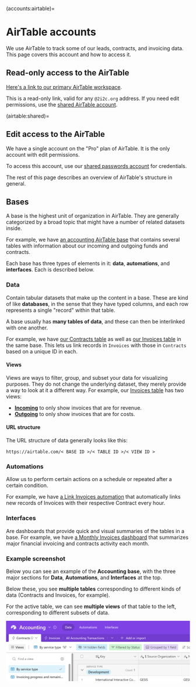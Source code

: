 (accounts:airtable)=
# AirTable accounts

We use AirTable to track some of our leads, contracts, and invoicing data.
This page covers this account and how to access it.

## Read-only access to the AirTable

[Here's a link to our primary AirTable workspace](https://airtable.com/invite/l?inviteId=inv3bBae7WUqQsehA&inviteToken=7689178d3e79af8956d1f5cd958d9d8e63160e86b70c74d2d8bb2502ce665e00&utm_medium=email&utm_source=product_team&utm_content=transactional-alerts).

This is a read-only link, valid for any `@2i2c.org` address.
If you need edit permissions, use the [shared AirTable account](airtable:shared).

(airtable:shared)=
## Edit access to the AirTable

We have a single account on the "Pro" plan of AirTable.
It is the only account with edit permissions.

To access this account, use our [shared passwords account](accounts:bitwarden) for credentials.

The rest of this page describes an overview of AirTable's structure in general.

## Bases

A base is the highest unit of organization in AirTable.
They are generally categorized by a broad topic that might have a number of related datasets inside.

For example, we have [an accounting AirTable base](accounting:statements) that contains several tables with information about our incoming and outgoing funds and contracts.

Each base has three types of elements in it: **data**, **automations**, and **interfaces**.
Each is described below.

### Data

Contain tabular datasets that make up the content in a base.
These are kind of like **databases**, in the sense that they have typed columns, and each row represents a single "record" within that table.

A base usually has **many tables of data**, and these can then be interlinked with one another.

For example, we have [our Contracts table](https://airtable.com/appbjBTRIbgRiElkr/tbliwB70vYg3hlkb1/viwOWxGxMBVmJFwiC) as well as [our Invoices table](https://airtable.com/appbjBTRIbgRiElkr/tblkmferOITqS2vH8/viwNA9Z2UhSchcuvA) in the same base.
This lets us link records in `Invoices` with those in `Contracts` based on a unique ID in each.

#### Views

Views are ways to filter, group, and subset your data for visualizing purposes.
They do not change the underlying dataset, they merely provide a way to look at it a different way.
For example, our [Invoices table](https://airtable.com/appbjBTRIbgRiElkr/tblkmferOITqS2vH8) has two views:

- [**Incoming**](https://airtable.com/appbjBTRIbgRiElkr/tblkmferOITqS2vH8/viwfuamzW4kbaQSSJ) to only show invoices that are for revenue.
- [**Outgoing**](https://airtable.com/appbjBTRIbgRiElkr/tblkmferOITqS2vH8/viwNA9Z2UhSchcuvA) to only show invoices that are for costs.

#### URL structure

The URL structure of data generally looks like this:

```
https://airtable.com/< BASE ID >/< TABLE ID >/< VIEW ID >
```

### Automations

Allow us to perform certain actions on a schedule or repeated after a certain condition.

For example, we have [a Link Invoices automation](https://airtable.com/appbjBTRIbgRiElkr/wflPVmcmuMb38DYIW/wtr3oTLWhTJoVns8d) that automatically links new records of Invoices with their respective Contract every hour.

### Interfaces

Are dashboards that provide quick and visual summaries of the tables in a base.
For example, we have [a Monthly Invoices dashboard](contracts:dashboards) that summarizes major financial invoicing and contracts activity each month.

### Example screenshot

Below you can see an example of the **Accounting base**, with the three major sections for **Data**, **Automations**, and **Interfaces** at the top.

Below these, you see **multiple tables** corresponding to different kinds of data (Contracts and Invoices, for example).

For the active table, we can see **multiple views** of that table to the left, corresponding to different subsets of data.

![Major sections of AirTable](../images/airtable-major-sections.png)
